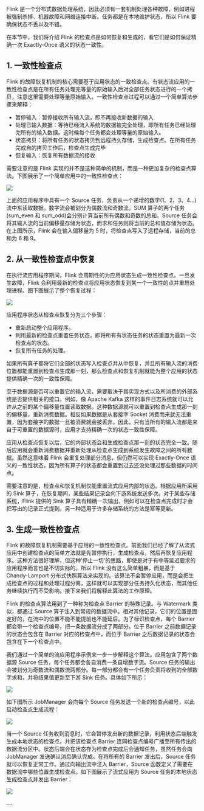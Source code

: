 Flink 是一个分布式数据处理系统，因此必须有一套机制处理各种故障，例如进程被强制杀掉、机器故障和网络连接中断。任务都是在本地维护状态，所以 Flink 要确保状态不丢以及不错。

在本节中，我们将介绍 Flink 的检查点是如何恢复和生成的，看它们是如何保证精确一次 Exactly-Once 语义的状态一致性。

## 1. 一致性检查点

Flink 的故障恢复机制的核心需要基于应用状态的一致检查点。有状态流应用的一致性检查点是在所有任务处理完等量的原始输入后对全部任务状态进行的一个拷贝，注意这里需要处理等量原始输入。一致性检查点过程可以通过一个简单算法步骤来解释：
- 暂停输入：暂停接收所有输入流，即不再接收新数据的输入
- 处理已输入数据：等待已经流入系统的数据被完全处理，即所有任务已经处理完所有的输入数据。这时候每个任务都会处理等量的原始输入。
- 状态拷贝：将所有任务的状态拷贝到远程持久存储，生成检查点。在所有任务完成自的拷贝工作后，检查点生成完毕  
- 恢复输入：恢复所有数据流的接收

需要注意的是 Flink 实现的并不是这种简单的机制，而是一种更加复杂的检查点算法。下图展示了一个简单应用中的一致性检查点：

![](1)

上面的应用程序中具有一个 Source 任务，负责从一个递增的数字(1、2、3、4...)流中东读取数据。数字流会被划分为偶数流和奇数流。SUM 算子的两个任务(sum_even 和 sum_odd)会分别计算当前所有偶数和奇数的总和。Source 任务会将其输入流的当前偏移量存储为状态，而求和任务则将当前的总和值存储为状态。在上图所示，Flink 会在输入偏移量为 5 时，将检查点写入了远程存储，当前的总和为 6 和 9。

## 2. 从一致性检查点中恢复

在执行流应用程序期间，Flink 会周期性的为应用状态生成一致性检查点。一旦发生故障，Flink 会利用最新的检查点将应用状态恢复到某一个一致性的点并重启处理进程。图下图展示了整个恢复过程：

![](2)

应用程序状态从检查点恢复分为三个步骤：
- 重新启动整个应用程序。
- 利用最新的检查点重置任务状态，即将所有有状态任务的状态重置为最新一次检查点的状态。
- 恢复所有任务的处理。

如果所有算子都将它们全部的状态写入检查点并从中恢复，并且所有输入流的消费位置都能重置到检查点生成那一刻，那么检查点和恢复机制就能为整个应用的状态提供精确一次的一致性保障。

至于数据源是否可以重置它的输入流，需要取决于其实现方式以及所消费的外部系统是否提供相关的接口。例如，像 Apache Kafka 这样的事件日志系统就可以允许从之前的某个偏移量位置读取数据。这种数据源就可以重置到检查点生成那一刻的偏移量，重新消费数据。相反如果数据是从套接字 Socket 消费而来就无法重置，因为套接字的数据一旦被消费就会被丢弃。因此，只有当所有的输入流都是来自于可重置的数据源时，应用才支持精确一次的状态一致性保障。

应用从检查点恢复以后，它的内部状态会和生成检查点那一刻的状态完全一致。随后应用就会重新消费数据并重新处理从检查点生成到系统发生故障之间的所有数据。虽然这意味着 Flink 会重复处理部分消息，但仍然可以实现 Exactly-Once 语义的一致性状态，因为所有算子的状态都会重置到过去还没处理过那些数据的时间点。

需要注意的是，检查点和恢复机制仅能重置流式应用内部的状态。根据应用所采用的 Sink 算子，在恢复期间，某些结果记录会向下游系统发送多次。对于某些存储系统，Flink 提供的 Sink 算子具有精确一次输出，例如可以在检查点完成时才会把写出的记录正式提到。另一种适用于许多存储系统的方法是幂等更新。

## 3. 生成一致性检查点

Flink 的故障恢复机制需要基于应用的一致性检查点。前面我们已经了解了从流式应用中创建检查点的简单方法就是先暂停执行，生成检查点，然后再恢复应用程序。这种方法很好理解，但这种'停止一切'的思路，即使是对于有中等延迟要求的应用程序而言也是不切实际的。所以 Flink 没有这么简单粗暴，而是基于 Chandy-Lamport 分布式快照算法来实现的。该算法不会暂停应用，而是会把生成检查点的过程和处理过程分离，这样就可以实现部分任务持久化状态，而其他任务继续执行而不受影响。接下来我们将解释此算法的工作原理。

Flink 的检查点算法用到了一种称为检查点 Barrier 的特殊记录。与 Watermark 类似，都通过 Source 算子注入到常规的数据流中。相对其他记录，它们的位置是固定好的，在流中的位置不能不能提前也不能延后。为了标识检查点，每个 Barrier 都会带一个检查点编号，把一条数据流分成了两部分。位于 Barrier 之前数据记录的状态会包含在 Barrier 对应的检查点中，而位于 Barrier 之后数据记录的状态会包含在下一个检查点中。

我们通过一个简单的流应用程序示例来一步一步解释这个算法。应用包含了两个数据源 Source 任务，每个任务都会各自消费一条自增数字流。Source 任务的输出会被划分为奇数流和偶数流两部分。每一部分都会有一个任务负责将收到的全部数字求和，并将结果值更新至下游 Sink 任务。具体如下所示：

![](3)

如下图所示 JobManager 会向每个 Source 任务发送一个新的检查点编号，以此启动检查点生成流程：

![](4)

当一个 Source 任务收到消息时，它会暂停发出新的数据记录，利用状态后端触发生成本地状态的检查点，并把该检查点 Barrier 连同检查点编号广播至所有传出的数据流分区中。状态后端会在状态存为检查点完成后会通知任务，虽然任务会向 JobManager 发送确认消息确认完成。在将所有的 Barrier 发出后，Source 任务就可以恢复正常工作。通过向输出流中注入 Barrier，Source 函数定义了需要在数据流中哪些位置生成检查点。如下图展示了流式应用为 Source 任务的本地状态生成检查点并发出 Barrier：

![](5)



....

